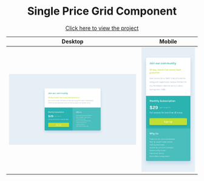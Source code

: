 <h1 align=center>Single Price Grid Component</a></h1>

<p align=center>
    <a target="_blank" href="https://jialatteo.github.io/Frontend-Mentor-Challenges/single-price-grid-component/">Click here to view the project </a> 
</p>

Desktop | Mobile
:--------------------------------:|:-------------------------:
![Desktop design](./design/desktop-design.jpg)  |  ![Mobile design](./design/mobile-design.jpg)
